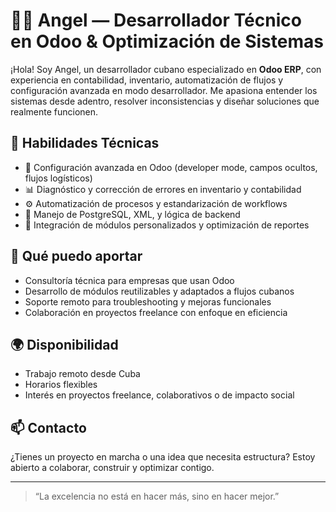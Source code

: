 
# 👨‍💻 Angel — Desarrollador Técnico en Odoo & Optimización de Sistemas

¡Hola! Soy Angel, un desarrollador cubano especializado en **Odoo ERP**, con experiencia en contabilidad, inventario, automatización de flujos y configuración avanzada en modo desarrollador. Me apasiona entender los sistemas desde adentro, resolver inconsistencias y diseñar soluciones que realmente funcionen.

## 🧠 Habilidades Técnicas
- 🔧 Configuración avanzada en Odoo (developer mode, campos ocultos, flujos logísticos)
- 📊 Diagnóstico y corrección de errores en inventario y contabilidad
- ⚙️ Automatización de procesos y estandarización de workflows
- 🐘 Manejo de PostgreSQL, XML, y lógica de backend
- 🧩 Integración de módulos personalizados y optimización de reportes

## 🚀 Qué puedo aportar
- Consultoría técnica para empresas que usan Odoo
- Desarrollo de módulos reutilizables y adaptados a flujos cubanos
- Soporte remoto para troubleshooting y mejoras funcionales
- Colaboración en proyectos freelance con enfoque en eficiencia

## 🌍 Disponibilidad
- Trabajo remoto desde Cuba
- Horarios flexibles
- Interés en proyectos freelance, colaborativos o de impacto social

## 📫 Contacto
¿Tienes un proyecto en marcha o una idea que necesita estructura? Estoy abierto a colaborar, construir y optimizar contigo.

---

> “La excelencia no está en hacer más, sino en hacer mejor.”  
